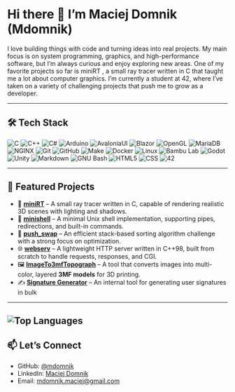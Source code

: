 # Hi there 👋 I’m Maciej Domnik (Mdomnik)


I love building things with code and turning ideas into real projects. My main focus is on system programming, graphics, and high-performance software, but I’m always curious and enjoy exploring new areas.
One of my favorite projects so far is miniRT
, a small ray tracer written in C that taught me a lot about computer graphics.
I’m currently a student at 42, where I’ve taken on a variety of challenging projects that push me to grow as a developer.

---

## 🛠️ Tech Stack  

![C](https://img.shields.io/badge/C-A8B9CC.svg?style=for-the-badge&logo=C&logoColor=black) ![C++](https://img.shields.io/badge/C++-00599C.svg?style=for-the-badge&logo=C%2B%2B&logoColor=white) ![C#](https://camo.githubusercontent.com/e12029f1d6292800c6a63b7c134a199d76f99552944e2000beef21abca451162/68747470733a2f2f696d672e736869656c64732e696f2f62616467652f632532332d2532333233393132302e7376673f7374796c653d666f722d7468652d6261646765266c6f676f3d637368617270266c6f676f436f6c6f723d7768697465) ![Arduino](https://img.shields.io/badge/Arduino-00878F.svg?style=for-the-badge&logo=Arduino&logoColor=white) ![AvaloniaUI](https://img.shields.io/badge/AvaloniaUI-165BFF.svg?style=for-the-badge&logo=AvaloniaUI&logoColor=white) ![Blazor](https://img.shields.io/badge/Blazor-512BD4.svg?style=for-the-badge&logo=Blazor&logoColor=white) ![OpenGL](https://img.shields.io/badge/OpenGL-5586A4.svg?style=for-the-badge&logo=OpenGL&logoColor=white) ![MariaDB](https://img.shields.io/badge/MariaDB-003545.svg?style=for-the-badge&logo=MariaDB&logoColor=white) ![NGINX](https://img.shields.io/badge/NGINX-009639.svg?style=for-the-badge&logo=NGINX&logoColor=white) ![Git](https://img.shields.io/badge/Git-F05032.svg?style=for-the-badge&logo=Git&logoColor=white) ![GitHub](https://img.shields.io/badge/GitHub-181717.svg?style=for-the-badge&logo=GitHub&logoColor=white) ![Make](https://img.shields.io/badge/Make-6D00CC.svg?style=for-the-badge&logo=Make&logoColor=white) ![Docker](https://img.shields.io/badge/Docker-2496ED.svg?style=for-the-badge&logo=Docker&logoColor=white) ![Linux](https://img.shields.io/badge/Linux-FCC624.svg?style=for-the-badge&logo=Linux&logoColor=black) ![Bambu Lab](https://img.shields.io/badge/Bambu%20Lab-00AE42.svg?style=for-the-badge&logo=Bambu-Lab&logoColor=white) ![Godot](https://img.shields.io/badge/Godot%20Engine-478CBF.svg?style=for-the-badge&logo=Godot-Engine&logoColor=white) ![Unity](https://img.shields.io/badge/Unity-FFFFFF.svg?style=for-the-badge&logo=Unity&logoColor=black) ![Markdown](https://img.shields.io/badge/Markdown-000000.svg?style=for-the-badge&logo=Markdown&logoColor=white) ![GNU Bash](https://img.shields.io/badge/GNU%20Bash-4EAA25.svg?style=for-the-badge&logo=GNU-Bash&logoColor=white) ![HTML5](https://img.shields.io/badge/HTML5-E34F26.svg?style=for-the-badge&logo=HTML5&logoColor=white) ![CSS](https://img.shields.io/badge/CSS-663399.svg?style=for-the-badge&logo=CSS&logoColor=white) ![42](https://img.shields.io/badge/42-000000.svg?style=for-the-badge&logo=42&logoColor=white)  

---

## 🚀 Featured Projects  

- 🎨 **[miniRT](https://github.com/mdomnik/miniRT)** – A small ray tracer written in C, capable of rendering realistic 3D scenes with lighting and shadows.  
- 🐚 **[minishell](https://github.com/mdomnik/minishell)** – A minimal Unix shell implementation, supporting pipes, redirections, and built-in commands.  
- 🔀 **[push_swap](https://github.com/mdomnik/push_swap)** – An efficient stack-based sorting algorithm challenge with a strong focus on optimization.  
- 🌐 **[webserv](https://github.com/mdomnik/webserv)** – A lightweight HTTP server written in C++98, built from scratch to handle requests, responses, and CGI.  
- 🖼️ **[ImageTo3mfTopograph](https://github.com/mdomnik/ImageTo3mfTopograph)** – A tool that converts images into multi-color, layered **3MF models** for 3D printing.  
- ✍️ **[Signature Generator](https://github.com/mdomnik/signature-generator)** – An internal tool for generating user signatures in bulk  

---
![Top Languages](https://github-readme-stats.vercel.app/api/top-langs/?username=mdomnik&layout=compact&theme=tokyonight)  
---

## 📫 Let’s Connect  

- GitHub: [@mdomnik](https://github.com/mdomnik)  
- LinkedIn: [Maciej Domnik](https://www.linkedin.com/in/maciej-domnik-341180232/)  
- Email: [mdomnik.maciej@gmail.com](mailto:mdomnik.maciej@gmail.com)  

